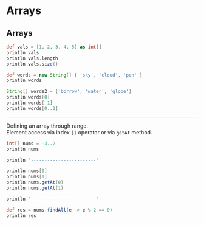 # Arrays 

## Arrays

```groovy
def vals = [1, 2, 3, 4, 5] as int[]
println vals
println vals.length
println vals.size()

def words = new String[] { 'sky', 'cloud', 'pen' }
println words

String[] words2 = ['borrow', 'water', 'globe']
println words[0]
println words[-1]
println words[0..2]
```

---

Defining an array through range.  
Element access via index `[]` operator or via `getAt` method.  

```groovy
int[] nums = -3..2
println nums

println '------------------------'

println nums[0]
println nums[1]
println nums.getAt(0)
println nums.getAt(1)

println '------------------------'

def res = nums.findAll(e -> e % 2 == 0)
println res
```
